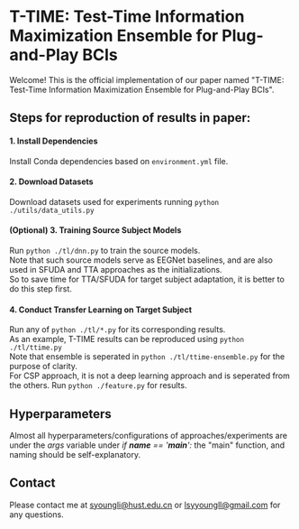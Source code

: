 # T-TIME: Test-Time Information Maximization Ensemble for Plug-and-Play BCIs

Welcome! This is the official implementation of our paper named "T-TIME: Test-Time Information Maximization Ensemble for Plug-and-Play BCIs".

## Steps for reproduction of results in paper:

#### 1. Install Dependencies

Install Conda dependencies based on  `environment.yml` file.

#### 2. Download Datasets

Download datasets used for experiments running ```python ./utils/data_utils.py```

#### (Optional) 3. Training Source Subject Models

Run ```python ./tl/dnn.py``` to train the source models.  
Note that such source models serve as EEGNet baselines, and are also used in SFUDA and TTA approaches as the initializations.  
So to save time for TTA/SFUDA for target subject adaptation, it is better to do this step first.  

#### 4. Conduct Transfer Learning on Target Subject

Run any of ```python ./tl/*.py``` for its corresponding results.  
As an example, T-TIME results can be reproduced using ```python ./tl/ttime.py```  
Note that ensemble is seperated in ```python ./tl/ttime-ensemble.py``` for the purpose of clarity.  
For CSP approach, it is not a deep learning approach and is seperated from the others. Run ```python ./feature.py``` for results.

## Hyperparameters

Almost all hyperparameters/configurations of approaches/experiments are under the *args* variable under *if __name__ == '__main__':* the "main" function, and naming should be self-explanatory.

## Contact

Please contact me at syoungli@hust.edu.cn or lsyyoungll@gmail.com for any questions.